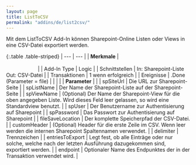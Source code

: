 ```yaml
---
layout: page
title: ListToCSV
permalink: "addins/de/list2csv/"
---
```


Mit dem ListToCSV Add-In können Sharepoint-Online Listen oder Views in eine CSV-Datei exportiert werden. 

{:.table .table-striped}
| --- | --- |
| __Merkmale__ | &nbsp;&nbsp;&nbsp;&nbsp;&nbsp;&nbsp;&nbsp;&nbsp;&nbsp;&nbsp;&nbsp;&nbsp;&nbsp;&nbsp;&nbsp;&nbsp;&nbsp;&nbsp;&nbsp;&nbsp;&nbsp;&nbsp;&nbsp;&nbsp;&nbsp;&nbsp;&nbsp;&nbsp;&nbsp;&nbsp;&nbsp;&nbsp;&nbsp;&nbsp;&nbsp;&nbsp;&nbsp;&nbsp;&nbsp;&nbsp;&nbsp;&nbsp;&nbsp;&nbsp;&nbsp;&nbsp;&nbsp;&nbsp;&nbsp;&nbsp;&nbsp;&nbsp;&nbsp;&nbsp;&nbsp;&nbsp;&nbsp;&nbsp;&nbsp;&nbsp;&nbsp;&nbsp;&nbsp;&nbsp;&nbsp;&nbsp;&nbsp;&nbsp;&nbsp;&nbsp;&nbsp;&nbsp;&nbsp;&nbsp;&nbsp;&nbsp;&nbsp;&nbsp;&nbsp;&nbsp;&nbsp;&nbsp;&nbsp;&nbsp;&nbsp;&nbsp;&nbsp;&nbsp;&nbsp;&nbsp;&nbsp;&nbsp;&nbsp;&nbsp;&nbsp;&nbsp;&nbsp;&nbsp;&nbsp;&nbsp;&nbsp;&nbsp;&nbsp;&nbsp;&nbsp;&nbsp;&nbsp;&nbsp;&nbsp;&nbsp;&nbsp;&nbsp;&nbsp;&nbsp;&nbsp;&nbsp;&nbsp;&nbsp;&nbsp;&nbsp;&nbsp;&nbsp;&nbsp;&nbsp;&nbsp;&nbsp;&nbsp;&nbsp;&nbsp;&nbsp;&nbsp;&nbsp;&nbsp;&nbsp;&nbsp;&nbsp;&nbsp;&nbsp;&nbsp;&nbsp;&nbsp;&nbsp;&nbsp;&nbsp;&nbsp;&nbsp;&nbsp;&nbsp;&nbsp; |
| Add-In Type | Logic |
| Schnittstellen | In: Sharepoint-Liste <br /> Out: CSV-Datei |
| Transaktionen | 1 wenn erfolgreich |
| Ereignisse | <Instanz>.Done (Parameter = file) |
| | |
| __Parameter__ | |
| spSiteUrl | Die URL zur Sharepoint-Seite |
| spListName | Der Name der Sharepoint-Liste auf der Sharepoint-Seite |
| spViewName | (Optional) Der Name der Sharepoint-View für die oben angegeben Liste. Wird dieses Feld leer gelassen, so wird eine Standardview benutzt. |
| spUser | Der Benutzername zur Authentisierung auf Sharepoint |
| spPassword |  Das Passwort zur Authentisierung auf Sharepoint |
| fileSaveLocation | Der komplette Speicherpfad der CSV-Datei. |
| customHeader | (Optional) Header für die erste Zeile im CSV. Wenn leer werden die internen Sharepoint Spaltennamen verwendet. |
| delimiter | Trennzeichen |
| entriesToExport | Legt fest, ob alle Einträge oder nur solche, welche nach der letzten Ausführung dazugekommen sind, exportiert werden. |
| endpoint | Optionaler Name des Endpunktes der in der Transaktion verwendet wird. |
